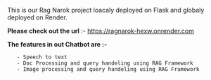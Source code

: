 This is our Rag Narok project loacaly deployed on Flask and globaly deployed on Render. 


**Please check out the url** :- https://ragnarok-hexw.onrender.com



**The features in out Chatbot are :-**
       
       
       - Speech to text
       - Doc Processing and query handeling using RAG Framework
       - Image processing and query handeling using RAG Framework
       
